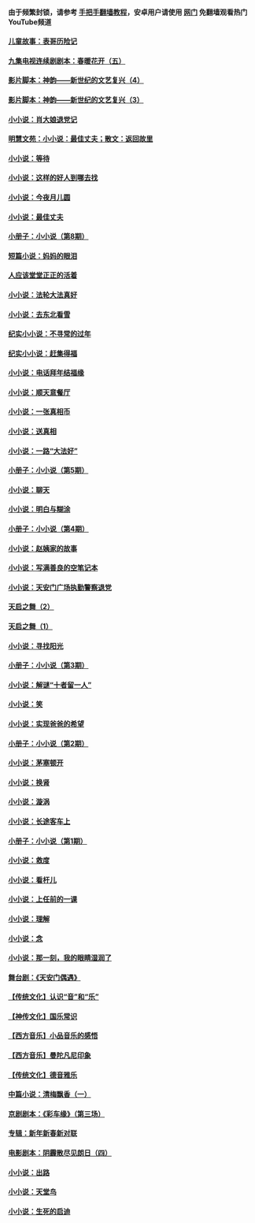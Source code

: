 #### 由于频繁封锁，请参考 [手把手翻墙教程](https://github.com/gfw-breaker/guides/wiki/)，安卓用户请使用 [网门](https://github.com/gfw-breaker/nogfw/blob/master/dl.md?t=06291100) 免翻墙观看热门YouTube频道 

#### [儿童故事：表哥历险记](../pages/328/383535.md?t=06291100) 

#### [九集电视连续剧剧本：春暖花开（五）](../pages/328/275919.md?t=06291100) 

#### [影片脚本：神韵——新世纪的文艺复兴（4）](../pages/328/266089.md?t=06291100) 

#### [影片脚本：神韵——新世纪的文艺复兴（3）](../pages/328/266087.md?t=06291100) 

#### [小小说：肖大娘退党记](../pages/328/239807.md?t=06291100) 

#### [明慧文苑：小小说：最佳丈夫；散文：返回故里](../pages/328/3439.md?t=06291100) 

#### [小小说：等待](../pages/328/223927.md?t=06291100) 

#### [小小说：这样的好人到哪去找](../pages/328/209396.md?t=06291100) 

#### [小小说：今夜月儿圆](../pages/328/193588.md?t=06291100) 

#### [小小说：最佳丈夫](../pages/328/190938.md?t=06291100) 

#### [小册子：小小说（第8期）](../pages/328/188202.md?t=06291100) 

#### [短篇小说：妈妈的眼泪](../pages/328/187712.md?t=06291100) 

#### [人应该堂堂正正的活着](../pages/328/182430.md?t=06291100) 

#### [小小说：法轮大法真好](../pages/328/174669.md?t=06291100) 

#### [小小说：去东北看雪](../pages/328/173882.md?t=06291100) 

#### [纪实小小说：不寻常的过年](../pages/328/173187.md?t=06291100) 

#### [纪实小小说：赶集得福](../pages/328/172652.md?t=06291100) 

#### [小小说：电话拜年结福缘](../pages/328/172533.md?t=06291100) 

#### [小小说：顺天意餐厅](../pages/328/170182.md?t=06291100) 

#### [小小说：一张真相币](../pages/328/169410.md?t=06291100) 

#### [小小说：送真相](../pages/328/166713.md?t=06291100) 

#### [小小说：一路“大法好”](../pages/328/162016.md?t=06291100) 

#### [小册子：小小说（第5期）](../pages/328/161131.md?t=06291100) 

#### [小小说：聊天](../pages/328/159640.md?t=06291100) 

#### [小小说：明白与糊涂](../pages/328/158101.md?t=06291100) 

#### [小册子：小小说（第4期）](../pages/328/158006.md?t=06291100) 

#### [小小说：赵姨家的故事](../pages/328/157843.md?t=06291100) 

#### [小小说：写满善良的空笔记本](../pages/328/157382.md?t=06291100) 

#### [小小说：天安门广场执勤警察退党](../pages/328/156982.md?t=06291100) 

#### [天启之舞（2）](../pages/328/153440.md?t=06291100) 

#### [天启之舞（1）](../pages/328/153439.md?t=06291100) 

#### [小小说：寻找阳光](../pages/328/153065.md?t=06291100) 

#### [小册子：小小说（第3期）](../pages/328/151715.md?t=06291100) 

#### [小小说：解谜“十者留一人”](../pages/328/148967.md?t=06291100) 

#### [小小说：笑](../pages/328/148905.md?t=06291100) 

#### [小小说：实现爸爸的希望](../pages/328/148096.md?t=06291100) 

#### [小册子：小小说（第2期）](../pages/328/147214.md?t=06291100) 

#### [小小说：茅塞顿开](../pages/328/147030.md?t=06291100) 

#### [小小说：换肾](../pages/328/146770.md?t=06291100) 

#### [小小说：漩涡](../pages/328/146683.md?t=06291100) 

#### [小小说：长途客车上](../pages/328/145076.md?t=06291100) 

#### [小册子：小小说（第1期）](../pages/328/143963.md?t=06291100) 

#### [小小说：救度](../pages/328/143927.md?t=06291100) 

#### [小小说：看杆儿](../pages/328/142137.md?t=06291100) 

#### [小小说：上任前的一课](../pages/328/140808.md?t=06291100) 

#### [小小说：理解](../pages/328/140476.md?t=06291100) 

#### [小小说：念](../pages/328/139513.md?t=06291100) 

#### [小小说：那一刻，我的眼睛湿润了](../pages/328/138476.md?t=06291100) 

#### [舞台剧：《天安门偶遇》](../pages/328/117155.md?t=06291100) 

#### [【传统文化】认识“音”和“乐”](../pages/328/108667.md?t=06291100) 

#### [【神传文化】国乐常识](../pages/328/104225.md?t=06291100) 

#### [【西方音乐】小品音乐的感悟](../pages/328/102924.md?t=06291100) 

#### [【西方音乐】曼陀凡尼印象](../pages/328/102922.md?t=06291100) 

#### [【传统文化】德音雅乐](../pages/328/102923.md?t=06291100) 

#### [中篇小说：清梅飘香（一）](../pages/328/101058.md?t=06291100) 

#### [京剧剧本：《彩车缘》（第三场）](../pages/328/96434.md?t=06291100) 

#### [专辑：新年新春新对联](../pages/328/94991.md?t=06291100) 

#### [电影剧本：阴霾散尽见朗日（四）](../pages/328/87081.md?t=06291100) 

#### [小小说：出路](../pages/328/84848.md?t=06291100) 

#### [小小说：天堂鸟](../pages/328/83084.md?t=06291100) 

#### [小小说：生死的启迪](../pages/328/70977.md?t=06291100) 

